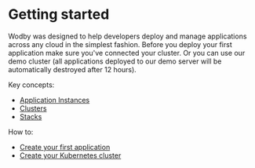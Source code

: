 # Getting started

Wodby was designed to help developers deploy and manage applications across any cloud in the simplest fashion. Before you deploy your first application make sure you've connected your cluster. Or you can use our demo cluster (all applications deployed to our demo server will be automatically destroyed after 12 hours).

Key concepts:

* [Application Instances](apps/instances.md)
* [Clusters](clusters/index.md)
* [Stacks](stacks/index.md)

How to:

* [Create your first application](apps/new.md)
* [Create your Kubernetes cluster](clusters/new.md)
